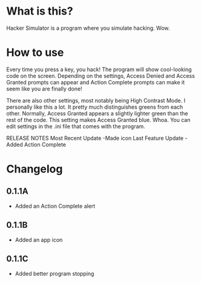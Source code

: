 # What is this?

Hacker Simulator is a program where you simulate hacking. Wow.

# How to use

Every time you press a key, you hack! The program will show cool-looking code on the screen. Depending on the settings, Access Denied and Access Granted prompts can appear and Action Complete prompts can make it seem like you are finally done!

There are also other settings, most notably being High Contrast Mode. I personally like this a lot. It pretty much distinguishes greens from each other. Normally, Access Granted appears a slightly lighter green than the rest of the code. This setting makes Access Granted blue. Whoa. You can edit settings in the .ini file that comes with the program.

RELEASE NOTES
Most Recent Update
-Made icon
Last Feature Update
-Added Action Complete

# Changelog

## 0.1.1A

- Added an Action Complete alert

## 0.1.1B

- Added an app icon

## 0.1.1C

- Added better program stopping